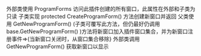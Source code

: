 外部类使用 ProgramForms 访问此插件创建的所有窗口，此属性在外部和子类为只读
子类实现 protected CreateProgramForm() 方法创建新窗口并返回
父类使用 GetNewProgramForm() (子类可覆写此方法，但仍最好仍调用 base.GetNewProgramForm() )方法将新窗口加入插件窗口集合，并为新窗口注册事件=>{当新窗口关闭时，从窗口集合移除}
外部类调用 GetNewProgramForm() 获取新窗口以显示